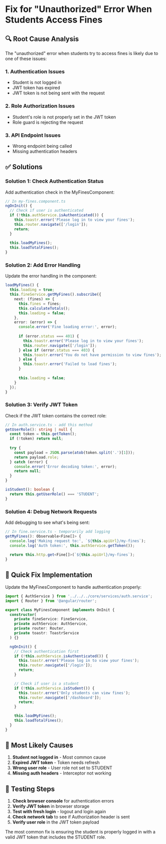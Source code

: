 # Fix for "Unauthorized" Error When Students Access Fines

## 🔍 **Root Cause Analysis**

The "unauthorized" error when students try to access fines is likely due to one of these issues:

### **1. Authentication Issues**
- Student is not logged in
- JWT token has expired
- JWT token is not being sent with the request

### **2. Role Authorization Issues**
- Student's role is not properly set in the JWT token
- Role guard is rejecting the request

### **3. API Endpoint Issues**
- Wrong endpoint being called
- Missing authentication headers

## ✅ **Solutions**

### **Solution 1: Check Authentication Status**

Add authentication check in the MyFinesComponent:

```typescript
// In my-fines.component.ts
ngOnInit() {
  // Check if user is authenticated
  if (!this.authService.isAuthenticated()) {
    this.toastr.error('Please log in to view your fines');
    this.router.navigate(['/login']);
    return;
  }
  
  this.loadMyFines();
  this.loadTotalFines();
}
```

### **Solution 2: Add Error Handling**

Update the error handling in the component:

```typescript
loadMyFines() {
  this.loading = true;
  this.fineService.getMyFines().subscribe({
    next: (fines) => {
      this.fines = fines;
      this.calculateTotals();
      this.loading = false;
    },
    error: (error) => {
      console.error('Fine loading error:', error);
      
      if (error.status === 401) {
        this.toastr.error('Please log in to view your fines');
        this.router.navigate(['/login']);
      } else if (error.status === 403) {
        this.toastr.error('You do not have permission to view fines');
      } else {
        this.toastr.error('Failed to load fines');
      }
      
      this.loading = false;
    }
  });
}
```

### **Solution 3: Verify JWT Token**

Check if the JWT token contains the correct role:

```typescript
// In auth.service.ts - add this method
getUserRole(): string | null {
  const token = this.getToken();
  if (!token) return null;
  
  try {
    const payload = JSON.parse(atob(token.split('.')[1]));
    return payload.role;
  } catch (error) {
    console.error('Error decoding token:', error);
    return null;
  }
}

isStudent(): boolean {
  return this.getUserRole() === 'STUDENT';
}
```

### **Solution 4: Debug Network Requests**

Add debugging to see what's being sent:

```typescript
// In fine.service.ts - temporarily add logging
getMyFines(): Observable<Fine[]> {
  console.log('Making request to:', `${this.apiUrl}/my-fines`);
  console.log('Auth token:', this.authService.getToken());
  
  return this.http.get<Fine[]>(`${this.apiUrl}/my-fines`);
}
```

## 🔧 **Quick Fix Implementation**

Update the MyFinesComponent to handle authentication properly:

```typescript
import { AuthService } from '../../../core/services/auth.service';
import { Router } from '@angular/router';

export class MyFinesComponent implements OnInit {
  constructor(
    private fineService: FineService,
    private authService: AuthService,
    private router: Router,
    private toastr: ToastrService
  ) {}

  ngOnInit() {
    // Check authentication first
    if (!this.authService.isAuthenticated()) {
      this.toastr.error('Please log in to view your fines');
      this.router.navigate(['/login']);
      return;
    }

    // Check if user is a student
    if (!this.authService.isStudent()) {
      this.toastr.error('Only students can view fines');
      this.router.navigate(['/dashboard']);
      return;
    }

    this.loadMyFines();
    this.loadTotalFines();
  }
}
```

## 🎯 **Most Likely Causes**

1. **Student not logged in** - Most common cause
2. **Expired JWT token** - Token needs refresh
3. **Wrong user role** - User role not set to STUDENT
4. **Missing auth headers** - Interceptor not working

## 🚀 **Testing Steps**

1. **Check browser console** for authentication errors
2. **Verify JWT token** in browser storage
3. **Test with fresh login** - logout and login again
4. **Check network tab** to see if Authorization header is sent
5. **Verify user role** in the JWT token payload

The most common fix is ensuring the student is properly logged in with a valid JWT token that includes the STUDENT role.
